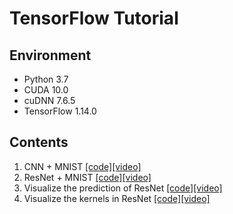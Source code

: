 # TensorFlow Tutorial
## Environment
* Python 3.7
* CUDA 10.0
* cuDNN 7.6.5
* TensorFlow 1.14.0
## Contents
1. CNN + MNIST [[code]](https://github.com/wtupc96/tensorflow_tutorial/blob/master/cnn.py)[[video]](https://www.bilibili.com/video/BV1c7411y7Gy)
2. ResNet + MNIST [[code]](https://github.com/wtupc96/tensorflow_tutorial/blob/master/resnet.py)[[video]](https://www.bilibili.com/video/BV1vC4y1s7N8/)
3. Visualize the prediction of ResNet [[code]](https://github.com/wtupc96/tensorflow_tutorial/blob/master/visualize_resnet.py)[[video]](https://www.bilibili.com/video/BV18K4y1b7TK/)
4. Visualize the kernels in ResNet [[code]](https://github.com/wtupc96/tensorflow_tutorial/blob/master/visualize_kernel_resnet.py)[[video]](https://www.bilibili.com/video/BV19A411472b/)
